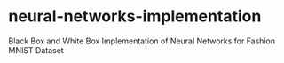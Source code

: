 # neural-networks-implementation
Black Box and White Box Implementation of Neural Networks for Fashion MNIST Dataset
